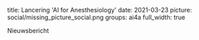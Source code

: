 title: Lancering 'AI for Anesthesiology' 
date: 2021-03-23
picture: social/missing_picture_social.png
groups: ai4a
full_width: true

Nieuwsbericht
